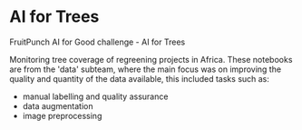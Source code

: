 # AI for Trees
FruitPunch AI for Good challenge - AI for Trees

Monitoring tree coverage of regreening projects in Africa.
These notebooks are from the 'data' subteam, where the main focus was on improving the quality and quantity of the data available, this included tasks such as:
- manual labelling and quality assurance
- data augmentation
- image preprocessing
